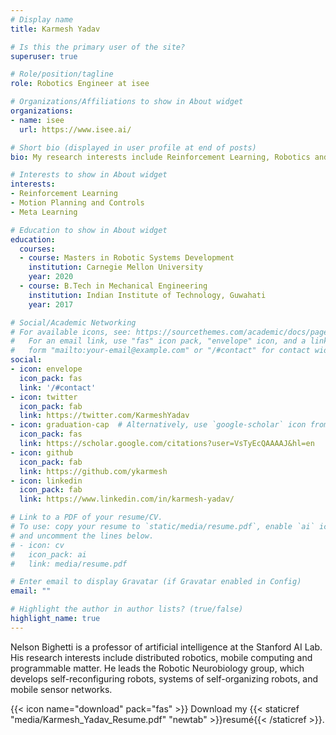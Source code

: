 ```yaml
---
# Display name
title: Karmesh Yadav

# Is this the primary user of the site?
superuser: true

# Role/position/tagline
role: Robotics Engineer at isee

# Organizations/Affiliations to show in About widget
organizations:
- name: isee
  url: https://www.isee.ai/

# Short bio (displayed in user profile at end of posts)
bio: My research interests include Reinforcement Learning, Robotics and Meta-Learning.

# Interests to show in About widget
interests:
- Reinforcement Learning
- Motion Planning and Controls
- Meta Learning

# Education to show in About widget
education:
  courses:
  - course: Masters in Robotic Systems Development
    institution: Carnegie Mellon University
    year: 2020
  - course: B.Tech in Mechanical Engineering
    institution: Indian Institute of Technology, Guwahati
    year: 2017

# Social/Academic Networking
# For available icons, see: https://sourcethemes.com/academic/docs/page-builder/#icons
#   For an email link, use "fas" icon pack, "envelope" icon, and a link in the
#   form "mailto:your-email@example.com" or "/#contact" for contact widget.
social:
- icon: envelope
  icon_pack: fas
  link: '/#contact'
- icon: twitter
  icon_pack: fab
  link: https://twitter.com/KarmeshYadav
- icon: graduation-cap  # Alternatively, use `google-scholar` icon from `ai` icon pack
  icon_pack: fas
  link: https://scholar.google.com/citations?user=VsTyEcQAAAAJ&hl=en
- icon: github
  icon_pack: fab
  link: https://github.com/ykarmesh
- icon: linkedin
  icon_pack: fab
  link: https://www.linkedin.com/in/karmesh-yadav/

# Link to a PDF of your resume/CV.
# To use: copy your resume to `static/media/resume.pdf`, enable `ai` icons in `params.toml`, 
# and uncomment the lines below.
# - icon: cv
#   icon_pack: ai
#   link: media/resume.pdf

# Enter email to display Gravatar (if Gravatar enabled in Config)
email: ""

# Highlight the author in author lists? (true/false)
highlight_name: true
---
```


Nelson Bighetti is a professor of artificial intelligence at the Stanford AI Lab. His research interests include distributed robotics, mobile computing and programmable matter. He leads the Robotic Neurobiology group, which develops self-reconfiguring robots, systems of self-organizing robots, and mobile sensor networks.

{{< icon name="download" pack="fas" >}} Download my {{< staticref "media/Karmesh_Yadav_Resume.pdf" "newtab" >}}resumé{{< /staticref >}}.
